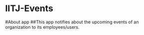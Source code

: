# IITJ-Events
#About app
##This app notifies about the upcoming events of an organization to its employees/users.
